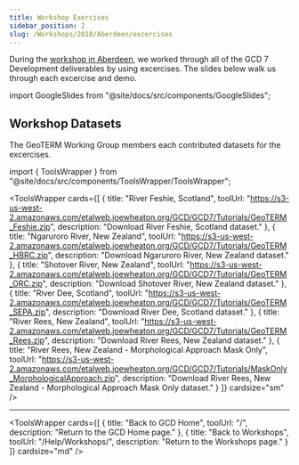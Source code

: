 ```yaml
---
title: Workshop Exercises 
sidebar_position: 2
slug: /Workshops/2018/Aberdeen/excercises
---
```



During the [workshop in Aberdeen](/Help/Workshops/workshop-schedules/2018/Aberdeen/), we worked through all of the GCD 7 Development deliverables by using excercises. The slides below walk us through each excercise and demo.



import GoogleSlides from "@site/docs/src/components/GoogleSlides";

<GoogleSlides src="https://docs.google.com/presentation/d/e/2PACX-1vR9PFKbUyvs5fLcjFal2MPfy6fdRY7uNtQKeNo7Mpfmoe6Ft9U0F7-GSmqbZIN2ordqzCQBHBeyEZ1H/embed?loop=true&delayms=3000" title="Aberdeen Workshop Exercises Slides" width={960} height={749} />


## Workshop Datasets

The GeoTERM Working Group members each contributed datasets for the excercises.


import { ToolsWrapper } from "@site/docs/src/components/ToolsWrapper/ToolsWrapper";

<ToolsWrapper
  cards={[
    {
      title: "River Feshie, Scotland",
      toolUrl: "https://s3-us-west-2.amazonaws.com/etalweb.joewheaton.org/GCD/GCD7/Tutorials/GeoTERM_Feshie.zip",
      description: "Download River Feshie, Scotland dataset."
    },
    {
      title: "Ngaruroro River, New Zealand",
      toolUrl: "https://s3-us-west-2.amazonaws.com/etalweb.joewheaton.org/GCD/GCD7/Tutorials/GeoTERM_HBRC.zip",
      description: "Download Ngaruroro River, New Zealand dataset."
    },
    {
      title: "Shotover River, New Zealand",
      toolUrl: "https://s3-us-west-2.amazonaws.com/etalweb.joewheaton.org/GCD/GCD7/Tutorials/GeoTERM_ORC.zip",
      description: "Download Shotover River, New Zealand dataset."
    },
    {
      title: "River Dee, Scotland",
      toolUrl: "https://s3-us-west-2.amazonaws.com/etalweb.joewheaton.org/GCD/GCD7/Tutorials/GeoTERM_SEPA.zip",
      description: "Download River Dee, Scotland dataset."
    },
    {
      title: "River Rees, New Zealand",
      toolUrl: "https://s3-us-west-2.amazonaws.com/etalweb.joewheaton.org/GCD/GCD7/Tutorials/GeoTERM_Rees.zip",
      description: "Download River Rees, New Zealand dataset."
    },
    {
      title: "River Rees, New Zealand - Morphological Approach Mask Only",
      toolUrl: "https://s3-us-west-2.amazonaws.com/etalweb.joewheaton.org/GCD/GCD7/Tutorials/MaskOnly_MorphologicalApproach.zip",
      description: "Download River Rees, New Zealand - Morphological Approach Mask Only dataset."
    }
  ]}
  cardsize="sm"
/>

------

<ToolsWrapper
  cards={[
    {
      title: "Back to GCD Home",
      toolUrl: "/",
      description: "Return to the GCD Home page."
    },
    {
      title: "Back to Workshops",
      toolUrl: "/Help/Workshops/",
      description: "Return to the Workshops page."
    }
  ]}
  cardsize="md"
/>
